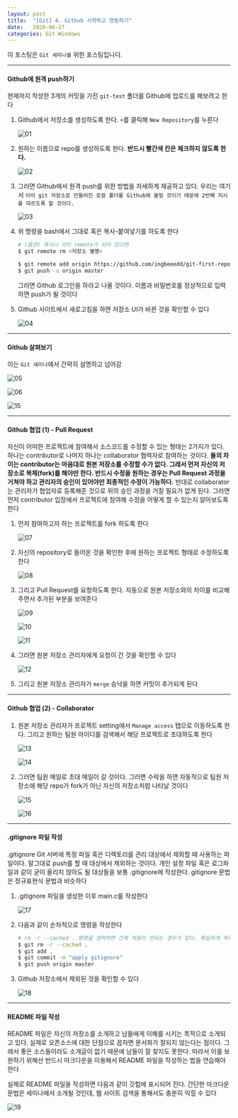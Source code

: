 ```yaml
---
layout: post
title:  "[Git] 4. Github 시작하고 연동하기"
date:   2020-06-27
categories: Git Windows
---
```


이 포스팅은 `Git 세미나를` 위한 포스팅입니다.

---

#### Github에 원격 push하기

현재까지 작성한 3개의 커밋을 가진 `git-test` 폴더를 Github에 업로드를 해보려고 한다

1. Github에서 저장소를 생성하도록 한다. `+`를 클릭해 `New Repository`를 누른다

   ![01](https://drive.google.com/uc?id=1lEs9eL2O6yscUIQUOfiE43D8FuiqFDgb)

2. 원하는 이름으로 repo를 생성하도록 한다. __반드시 빨간색 칸은 체크하지 않도록 한다.__

   ![02](https://drive.google.com/uc?id=1wiYS-l03BUGUZ4-qHJvMo4GvQweJv79I)

3. 그러면 Github에서 원격 push를 위한 방법을 자세하게 제공하고 있다. 우리는 여기서 `이미 git 저장소로 만들어진 로컬 폴더를 Github에 올릴 것이기 때문에 2번째 지시를 따르도록 할 것이다.`

   ![03](https://drive.google.com/uc?id=1XZ--Zk2T3-CAFOwYb4y9f45HqsWgiR3L)

4. 위 명령을 bash에서 그대로 혹은 복사-붙여넣기를 하도록 한다

   ```bash
   # (옵션) 혹시나 이미 remote가 되어 있다면
   $ git remote rm <저장소 별명>
   
   $ git remote add origin https://github.com/ingbeeedd/git-first-repo.git
   $ git push -u origin master
   ```

   그러면 Github 로그인을 하라고 나올 것이다. 이름과 비밀번호를 정상적으로 입력하면 push가 될 것이다

5. Github 사이트에서 새로고침을 하면 저장소 UI가 바뀐 것을 확인할 수 있다

   ![04](https://drive.google.com/uc?id=1oMrhWPkWzylY5-gO0q4fHSfoSWkwOGbM)

---

#### Github 살펴보기

이는 `Git 세미나`에서 간략히 설명하고 넘어감

![05](https://drive.google.com/uc?id=1hxmFbAJuGizXyZfZsuZXlJtNp-kqiUv8)

![06](https://drive.google.com/uc?id=1q-H7r4jfQrLNBpbYO9hNsvbS7McGSbn1)

![15](https://drive.google.com/uc?id=1rbXeKAk-SG6M16sIk8q6iyGHhvWa3gyz)

---

#### Github 협업 (1) - Pull Request

자신이 어떠한 프로젝트에 참여해서 소스코드를 수정할 수 있는 형태는 2가지가 있다. 하나는 contributor로 나머지 하나는 collaborator 협력자로 참여하는 것이다. __둘의 차이는 contributor는 마음대로 원본 저장소를 수정할 수가 없다. 그래서 먼저 자신의 저장소로 복제(fork)를 해야만 한다. 반드시 수정을 원하는 경우는 Pull Request 과정을 거쳐야 하고 관리자의 승인이 있어야만 최종적인 수정이 가능하다.__ 반대로 collaborator는 관리자가 협업자로 등록해준 것으로 위의 승인 과정을 거칠 필요가 없게 된다. 그러면 먼저 contributor 입장에서 프로젝트에 참여해 수정을 어떻게 할 수 있는지 알아보도록 한다

1. 먼저 참여하고자 하는 프로젝트를 fork 하도록 한다

   ![07](https://drive.google.com/uc?id=1dj-1668QT7614N8xHYyqLaiFFnSPG-vk)

2. 자신의 repository로 들어온 것을 확인한 후에 원하는 프로젝트 형태로 수정하도록 한다

   ![08](https://drive.google.com/uc?id=1Gk3yrOO_Jgs-Weu_nZTRhGgitPGFPBjo)

   

3. 그리고 Pull Request를 요청하도록 한다. 자동으로 원본 저장소와의 차이를 비교해주면서 추가된 부분을 보여준다

   ![09](https://drive.google.com/uc?id=1oZ2QDSilqbNC0gMh0b6W8vPVv--sH-QB)

   ![10](https://drive.google.com/uc?id=17dD-SEtv7M894erZF1afa2gdACMHx0Wd)

   ![11](https://drive.google.com/uc?id=1y5O0jTD_GYpuahge65c6b1163FUG0saQ)

4. 그러면 원본 저장소 관리자에게 요청이 간 것을 확인할 수 있다

   ![12](https://drive.google.com/uc?id=1dhBL9C1XcwN8DHrzTPH9rqWyuzOgsBCI)
   
5. 그리고 원본 저장소 관리자가 `merge` 승낙을 하면 커밋이 추가되게 된다

---

#### Github 협업 (2) - Collaborator

1. 원본 저장소 관리자가 프로젝트 setting에서 `Manage access` 탭으로 이동하도록 한다. 그리고 원하는 팀원 아이디를 검색해서 해당 프로젝트로 초대하도록 한다

   ![13](https://drive.google.com/uc?id=1Khdo5alwixU9Tdev4Grggel6SYlK7Fgd)

   ![14](https://drive.google.com/uc?id=1w52Wzgi1KgoxO7yqjcfTTIGbbYc73bIB)

2. 그러면 팀원 메일로 초대 메일이 갈 것이다. 그러면 수락을 하면 자동적으로 팀원 저장소에 해당 repo가 fork가 아닌 자신의 저장소처럼 나타날 것이다

   ![15](https://drive.google.com/uc?id=1Rr5LTHSCOFvr8-mkd1mshyZEOdJ_bQ3F) 

   ![16](https://drive.google.com/uc?id=1Gpct4GKidjNWiSf1E9Alo2efagmeJJke)

---

#### .gitignore 파일 작성

.gitignore Git 서버에 특정 파일 혹은 디렉토리를 관리 대상에서 제외할 때 사용하는 파일이다. 말그대로 push를 할 때 대상에서 제외하는 것이다. 개인 설정 파일 혹은 로그파일과 같이 굳이 올리지 않아도 될 대상들을 보통 .gitignore에 작성한다. gitignore 문법은 정규표현식 문법과 비슷하다

1. .gitignore 파일을 생성한 이후 main.c를 작성한다

    ![17](https://drive.google.com/uc?id=1EMvuCD3-FqIOF6PmKTar4jQauaMg8Y58)

2. 다음과 같이 순차적으로 명령을 작성한다

   ```bash
   # rm -r --cached . 명령을 생략하면 간혹 적용이 안되는 경우가 있다. 확실하게 하려면 반드시 하도록 한다
   $ git rm -r --cached .
   $ git add .
   $ git commit -m "apply gitignore"
   $ git push origin master
   ```

3. Github 저장소에서 제외된 것을 확인할 수 있다

   ![18](https://drive.google.com/uc?id=1A4f03FCdka3u22J-YsEg6NATXvNugPMo)

---

#### README 파일 작성

README 파일은 자신의 저장소를 소개하고 남들에게 이해를 시키는 목적으로 소개되고 있다. 실제로 오픈소스에 대한 단점으로 꼽자면 문서화가 잘되지 않는다는 점이다. 그래서 좋은 소스들이라도 소개글이 없기 때문에 남들이 잘 찾지도 못한다. 따라서 이를 보완하기 위해선 반드시 마크다운을 이용해서 README 파일을 작성하는 법을 연습해야 한다

실제로 README 파일을 작성하면 다음과 같이 깃헙에 표시되어 진다. 간단한 마크다운 문법은 세미나에서 소개될 것인데, 웹 사이트 검색을 통해서도 충분히 익힐 수 있다

![19](https://drive.google.com/uc?id=1cdL0gnYsBQ_FtXaEl18P4p9CXrYpUKwz)

